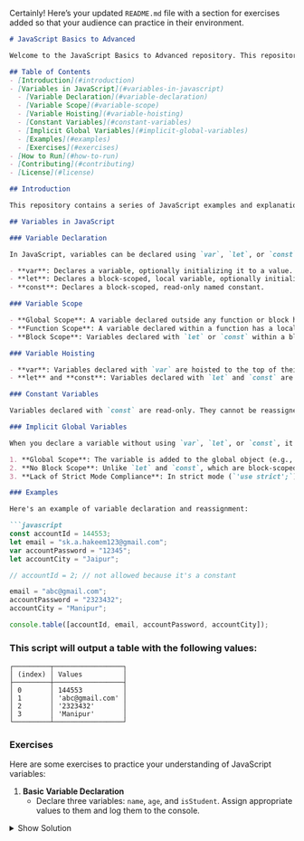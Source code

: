 Certainly! Here’s your updated `README.md` file with a section for exercises added so that your audience can practice in their environment.

```markdown
# JavaScript Basics to Advanced

Welcome to the JavaScript Basics to Advanced repository. This repository aims to gather extensive knowledge of JavaScript, starting from the basics and progressing to advanced topics.

## Table of Contents
- [Introduction](#introduction)
- [Variables in JavaScript](#variables-in-javascript)
  - [Variable Declaration](#variable-declaration)
  - [Variable Scope](#variable-scope)
  - [Variable Hoisting](#variable-hoisting)
  - [Constant Variables](#constant-variables)
  - [Implicit Global Variables](#implicit-global-variables)
  - [Examples](#examples)
  - [Exercises](#exercises)
- [How to Run](#how-to-run)
- [Contributing](#contributing)
- [License](#license)

## Introduction

This repository contains a series of JavaScript examples and explanations to help you understand and master JavaScript. Currently, we are focusing on variables.

## Variables in JavaScript

### Variable Declaration

In JavaScript, variables can be declared using `var`, `let`, or `const`. Each keyword has different properties and behaviors.

- **var**: Declares a variable, optionally initializing it to a value.
- **let**: Declares a block-scoped, local variable, optionally initializing it to a value.
- **const**: Declares a block-scoped, read-only named constant.

### Variable Scope

- **Global Scope**: A variable declared outside any function or block has a global scope.
- **Function Scope**: A variable declared within a function has a local scope, accessible only within that function.
- **Block Scope**: Variables declared with `let` or `const` within a block (a pair of curly braces `{}`) are block-scoped.

### Variable Hoisting

- **var**: Variables declared with `var` are hoisted to the top of their scope and can be used before declaration (though they will be `undefined` until assigned).
- **let** and **const**: Variables declared with `let` and `const` are also hoisted but not initialized. Accessing them before the declaration will result in a `ReferenceError`.

### Constant Variables

Variables declared with `const` are read-only. They cannot be reassigned after their initial assignment. However, if the variable is an object or array, the contents can be modified.

### Implicit Global Variables

When you declare a variable without using `var`, `let`, or `const`, it is implicitly created as a global variable. This can lead to unintended consequences and is generally considered bad practice. Here’s why:

1. **Global Scope**: The variable is added to the global object (e.g., `window` in browsers), which means it can be accessed and modified from anywhere in the code, potentially leading to conflicts and bugs.
2. **No Block Scope**: Unlike `let` and `const`, which are block-scoped, and `var`, which is function-scoped, an implicitly declared variable is globally scoped, which can lead to unpredictable behavior in larger codebases.
3. **Lack of Strict Mode Compliance**: In strict mode (`'use strict';`), this will throw an error, enforcing better coding practices and reducing the likelihood of bugs.

### Examples

Here's an example of variable declaration and reassignment:

```javascript
const accountId = 144553;
let email = "sk.a.hakeem123@gmail.com";
var accountPassword = "12345";
let accountCity = "Jaipur";

// accountId = 2; // not allowed because it's a constant

email = "abc@gmail.com";
accountPassword = "2323432";
accountCity = "Manipur";

console.table([accountId, email, accountPassword, accountCity]);
```

### This script will output a table with the following values:

```
┌─────────┬─────────────────┐
│ (index) │ Values          │
├─────────┼─────────────────┤
│ 0       │ 144553          │
│ 1       │ 'abc@gmail.com' │
│ 2       │ '2323432'       │
│ 3       │ 'Manipur'       │
└─────────┴─────────────────┘
```

### Exercises

Here are some exercises to practice your understanding of JavaScript variables:

1. **Basic Variable Declaration**
   - Declare three variables: `name`, `age`, and `isStudent`. Assign appropriate values to them and log them to the console.


<details>
  <summary>Show Solution</summary>
   ```javascript
   let name = "John Doe";
   let age = 25;
   let isStudent = true;

   console.log(name, age, isStudent);
   ```
</details>

2. **Variable Reassignment**
   - Declare a variable `color` using `let` and assign it a value. Reassign the value of `color` and log the result to the console.

   ```javascript
   let color = "blue";
   color = "green";
   console.log(color);
   ```

3. **Using `const`**
   - Declare a constant `PI` with the value `3.14`. Try reassigning `PI` and observe what happens.

   ```javascript
   const PI = 3.14;
   // PI = 3.14159; // This will cause an error
   console.log(PI);
   ```

4. **Scope Exercise**
   - Declare a variable inside a function and try accessing it outside the function. Observe what happens.

   ```javascript
   function testScope() {
       let localVar = "I am local";
       console.log(localVar);
   }

   testScope();
   // console.log(localVar); // Uncommenting this will cause an error
   ```

5. **Implicit Global Variable**
   - Declare a variable without using `var`, `let`, or `const` inside a function. Observe if it becomes a global variable.

   ```javascript
   function createGlobalVar() {
       implicitGlobal = "I am global";
   }

   createGlobalVar();
   console.log(implicitGlobal); // Should log "I am global"
   ```

## How to Run

To run the `variables.js` file, you need to have Node.js installed. Use the following command:

```bash
node variables.js
```

## Contributing

Contributions are welcome! Please create a pull request or open an issue to discuss any changes or improvements.

## License

This project is licensed under the MIT License.

Feel free to customize or expand upon this template to better suit your project’s needs.
```

This updated `README.md` includes a new section titled "Exercises" where you can list various exercises for your audience to practice their understanding of JavaScript variables. This should help them get hands-on experience with the concepts discussed.